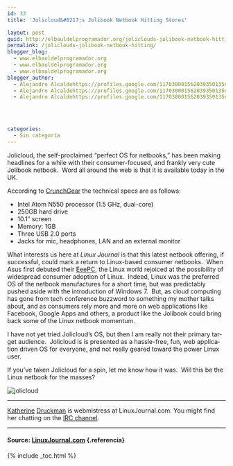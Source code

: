 ```yaml
---
id: 33
title: 'Jolicloud&#8217;s Jolibook Netbook Hitting Stores'

layout: post
guid: http://elbauldelprogramador.org/joliclouds-jolibook-netbook-hitting-stores/
permalink: /joliclouds-jolibook-netbook-hitting/
blogger_blog:
  - www.elbauldelprogramador.org
  - www.elbauldelprogramador.org
  - www.elbauldelprogramador.org
blogger_author:
  - Alejandro Alcaldehttps://profiles.google.com/117030001562039350135noreply@blogger.com
  - Alejandro Alcaldehttps://profiles.google.com/117030001562039350135noreply@blogger.com
  - Alejandro Alcaldehttps://profiles.google.com/117030001562039350135noreply@blogger.com

  
  
  
categories:
  - Sin categoría
---
```

<p lang="en">
  Jolicloud, the self-proclaimed &#8220;perfect OS for netbooks,&#8221; has been making headlines for a while with their consumer-focused, and frankly very cute Jolibook netbook. &nbsp;Word all around the web is that it is available today in the UK.
</p>

<p lang="en">
  According to <a href="http://www.crunchgear.com/2010/11/19/first-look-at-the-jolibook-cloudy-with-a-chance-of-lightning-speed-video/">CrunchGear</a> the technical specs are as follows:&nbsp;
</p>

  * Intel Atom N550 processor (1.5 GHz, dual-core)
  * 250GB hard drive
  * 10.1″ screen
  * Memory: 1GB
  * Three USB 2.0 ports
  * Jacks for mic, headphones, LAN and an external monitor

<p lang="en">
  What interests us here at <em>Linux Journal</em> is that this latest netbook offering, if successful, could mark a return to Linux-based consumer netbooks. &nbsp;When Asus first debuted their <a href="http://www.linuxjournal.com/article/9947">EeePC</a>, the Linux world rejoiced at the possibility of widespread consumer adoption of Linux. &nbsp;Indeed, Linux was the preferred OS of the netbook manufactures for a short time, but was predictably pushed aside with the introduction of Windows 7. &nbsp;But, as cloud computing has gone from tech conference buzzword to something my mother talks about, and as consumers rely more and more on web applications like Facebook, Google Apps and others, a product like the Jolibook could bring back some of the Linux netbook momentum.
</p>

<p lang="en">
  I have not yet tried Jolicloud&#8217;s OS, but then I am really not their primary target audience. &nbsp;Jolicloud is is presented as a hassle-free, fun, web application driven OS for everyone, and not really geared toward the power Linux user.&nbsp;
</p>

<p lang="en">
  If you&#8217;ve taken Jolicloud for a spin, let me know how it was. &nbsp;Will this be the Linux netbook for the masses?
</p>

![jolicloud][1]

* * *

<p lang="en">
  <a href="http://www.katherinedruckman.com">Katherine</a> <a href="MAILTO:webmistress@linuxjournal.com">Druckman</a> is webmistress at LinuxJournal.com. You might find her chatting on the <a href="/irc">IRC channel</a>.
</p>

* * *

#### Source: <a href="http://muycomputer.com/FrontOffice/ZonaPractica/Especiales/especialDet/_wE9ERk2XxDAFrrvfQ2JWabiGrlkHUFpS1gnex90trnHKm3zJEoU19dRM7g61p4Vo" target="_blank">LinuxJournal.com</a> {.referencia}



 [1]: https://2.bp.blogspot.com/_IlK2pNFFgGM/TOj-kaxKKKI/AAAAAAAAAFA/h-fMmyWRiWY/s1600/5169606200_f5064183c1.jpg "jolicloud"

{% include _toc.html %}
